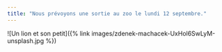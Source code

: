 ```yaml
---
title: "Nous prévoyons une sortie au zoo le lundi 12 septembre."
---
```

![Un lion et son petit]({% link images/zdenek-machacek-UxHol6SwLyM-unsplash.jpg %})